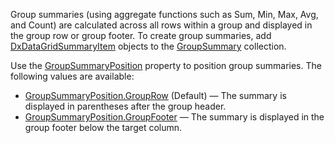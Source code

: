 Group summaries (using aggregate functions such as Sum, Min, Max, Avg, and Count) are calculated across all rows within a group and displayed in the group row or group footer. To create group summaries, add [DxDataGridSummaryItem](https://docs.devexpress.com/Blazor/DevExpress.Blazor.DxDataGridSummaryItem) objects to the [GroupSummary](https://docs.devexpress.com/Blazor/DevExpress.Blazor.DxDataGrid-1.GroupSummary) collection.

Use the [GroupSummaryPosition](https://docs.devexpress.com/Blazor/DevExpress.Blazor.DxSummaryItemBase-1.GroupSummaryPosition) property to position group summaries. The following values are available:

*   [GroupSummaryPosition.GroupRow](https://docs.devexpress.com/Blazor/DevExpress.Blazor.GroupSummaryPosition) (Default) — The summary is displayed in parentheses after the group header.
*   [GroupSummaryPosition.GroupFooter](https://docs.devexpress.com/Blazor/DevExpress.Blazor.GroupSummaryPosition) — The summary is displayed in the group footer below the target column.
